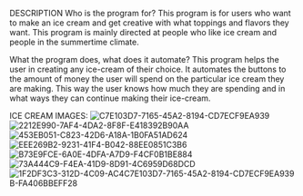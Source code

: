 DESCRIPTION
Who is the program for?
    This program is for users who want to make an ice cream and get creative with what toppings and flavors they want. This program is mainly directed at people who like ice cream and people in the summertime climate.

What the program does, what does it automate?
     This program helps the user in creating any ice-cream of their choice. It automates the buttons to the amount of money the user will spend on the particular ice cream they are making. This way the user knows how much they are spending and in what ways they can continue making their ice-cream. 

ICE CREAM IMAGES: 
![C7E103D7-7165-45A2-8194-CD7ECF9EA939](https://github.com/user-attachments/assets/ac8c838a-50c2-45a8-9b3b-3facf3b25b9f)
![2212E990-7AF4-4DA2-8F8F-E418392B90AA](https://github.com/user-attachments/assets/9848a8ec-c366-44cc-b1ff-745f27f817e0)
![453EB051-C823-42D6-A18A-1B0FA51AD624](https://github.com/user-attachments/assets/8071fec6-1620-4f87-9883-a43cb68a1fbc)
![EEE269B2-9231-41F4-B042-88EE0851C3B6](https://github.com/user-attachments/assets/2e1c8f9e-7821-4163-a3c1-63c1e2fdd22e)
![B73E9FCE-6A0E-4DFA-A7D9-F4CF0B1BE884](https://github.com/user-attachments/assets/e61dd5df-27a4-42b7-ab1c-53fe244fff08)
![73A444C9-F4EA-41D9-8D91-4C6959D68DCD](https://github.com/user-attachments/assets/767f897e-749c-4725-9eca-9560c88546db)
![1F2DF3C3-312D-4C09-AC4![C7E103D7-7165-45A2-8194-CD7ECF9EA939](https://github.com/user-attachments/assets/38cfaebe-e01c-45fa-b75b-3670c034fbf4)
B-FA406BBEFF28](https://github.com/user-attachments/assets/c7cd63ce-304d-426d-9cd8-d63e31197646)
